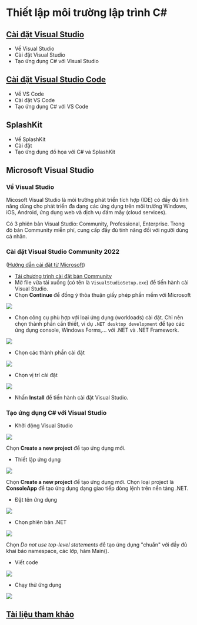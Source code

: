 # Thiết lập môi trường lập trình C# #

## [Cài đặt Visual Studio](#vs)

- Về Visual Studio
- Cài đặt Visual Studio
- Tạo ứng dụng C# với Visual Studio

## [Cài đặt Visual Studio Code](#vscode) ##

- Về VS Code
- Cài đặt VS Code
- Tạo ứng dụng C# với VS Code

## SplashKit ##

- Về SplashKit
- Cài đặt
- Tạo ứng dụng đồ họa với C# và SplashKit

## <a name="vs"> Microsoft Visual Studio </a>

### Về Visual Studio

Micosoft Visual Studio là môi trường phát triển tích hợp (IDE) có đầy đủ tính năng dùng cho phát triển đa dạng các ứng dụng trên môi trường Windows, iOS, Android, ứng dụng web và dịch vụ đám mây (cloud services).

Có 3 phiên bản Visual Studio: Community, Professional, Enterprise. Trong đó bản Community miễn phí, cung cấp đầy đủ tính năng đối với người dùng cá nhân.

### Cài đặt Visual Studio Community 2022

([Hướng dẫn cài đặt từ Microsoft](https://learn.microsoft.com/en-us/visualstudio/install/install-visual-studio?view=vs-2022))

- [Tải chương trình cài đặt bản Community](https://visualstudio.microsoft.com/vs/community/)
- Mở file vừa tải xuống (có tên là `VisualStudioSetup.exe`) để tiến hành cài Visual Studio.
- Chọn **Continue** để đồng ý thỏa thuận giấy phép phần mềm với Microsoft
<img src="vs/figs/license-terms.png">

- Chọn công cụ phù hợp với loại ứng dụng (workloads) cài đặt. Chỉ nên chọn thành phần cần thiết, ví dụ `.NET desktop development` để tạo các ứng dụng console, Windows Forms,... với .NET và .NET Framework.
<img src="vs/figs/vs-installer-workloads.png">

- Chọn các thành phần cài đặt
<img src="vs/figs/vs-installer-individual-components.png">

- Chọn vị trí cài đặt
<img src="vs/figs/vs-installer-install-location.PNG">

- Nhấn **Install** để tiến hành cài đặt Visual Studio.

### Tạo ứng dụng C# với Visual Studio

- Khởi động Visual Studio
<img src="vs/figs/vs-create-app-01.PNG">

Chọn **Create a new project** để tạo ứng dụng mới.

- Thiết lập ứng dụng
<img src="vs/figs/vs-create-app-02.PNG">

Chọn **Create a new project** để tạo ứng dụng mới.
Chọn loại project là **ConsoleApp** để tạo ứng dụng dạng giao tiếp dòng lệnh trên nền tảng .NET. 

- Đặt tên ứng dụng
<img src="vs/figs/vs-create-app-03.PNG">

- Chọn phiên bản .NET
<img src="vs/figs/vs-create-app-04.PNG">

Chọn *Do not use top-level statements* để tạo ứng dụng "chuẩn" với đầy đủ khai báo namespace, các lớp, hàm Main(). 

- Viết code
<img src="vs/figs/vs-create-app-05.PNG">

- Chạy thử ứng dụng
<img src="vs/figs/vs-create-app-06.PNG">

## [Tài liệu tham khảo](references.md)
